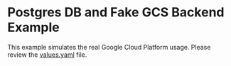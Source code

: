 # Postgres DB and Fake GCS Backend Example

This example simulates the real Google Cloud Platform usage. Please review the [values.yaml](values.yaml) file.
